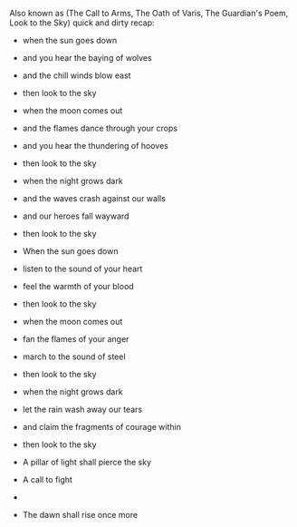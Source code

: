 
Also known as (The Call to Arms, The Oath of Varis, The Guardian's Poem, Look to the Sky)
quick and dirty recap:

- when the sun goes down
- and you hear the baying of wolves
- and the chill winds blow east
- then look to the sky

- when the moon comes out
- and the flames dance through your crops
- and you hear the thundering of hooves
- then look to the sky

- when the night grows dark
- and the waves crash against our walls
- and our heroes fall wayward
- then look to the sky

- When the sun goes down
- listen to the sound of your heart
- feel the warmth of your blood 
- then look to the sky

- when the moon comes out
- fan the flames of your anger
- march to the sound of steel
- then look to the sky

- when the night grows dark
- let the rain wash away our tears
- and claim the fragments of courage within
- then look to the sky

- A pillar of light shall pierce the sky
- A call to fight 
- 
- The dawn shall rise once more

